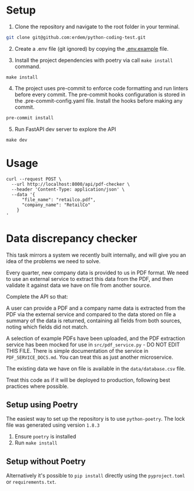 # Setup
 
1. Clone the repository and navigate to the root folder in your terminal.
```bash
git clone git@github.com:erdem/python-coding-test.git
```

2. Create a .env file (git ignored) by copying the [.env.example](.env.example) file.

3. Install the project dependencies with poetry via call `make install` command.

```shell
make install
```

4. The project uses pre-commit to enforce code formatting and run linters before every commit. The pre-commit hooks configuration is stored in the .pre-commit-config.yaml file. Install the hooks before making any commit.

```bash
pre-commit install
```

5. Run FastAPI dev server to explore the API

```
make dev
```


# Usage

```shell
curl --request POST \
  --url http://localhost:8000/api/pdf-checker \
  --header 'Content-Type: application/json' \
  --data '{
      "file_name": "retailco.pdf",
      "company_name": "RetailCo"
    }
'
```

# Data discrepancy checker

This task mirrors a system we recently built internally, and will give you an
idea of the problems we need to solve.

Every quarter, new company data is provided to us in PDF format. We need to use
an external service to extract this data from the PDF, and then validate it
against data we have on file from another source.

Complete the API so that:

A user can provide a PDF and a company name data is extracted from the PDF via
the external service and compared to the data stored on file a summary of the
data is returned, containing all fields from both sources, noting which fields
did not match.

A selection of example PDFs have been uploaded, and the PDF
extraction service has been mocked for use in `src/pdf_service.py` - DO NOT
EDIT THIS FILE. There is simple documentation of the service in
`PDF_SERVICE_DOCS.md`. You can treat this as just another microservice.

The existing data we have on file is available in the `data/database.csv` file.

Treat this code as if it will be deployed to production, following best
practices where possible.

## Setup using Poetry

The easiest way to set up the repository is to use `python-poetry`. The lock file
was generated using version `1.8.3`

1. Ensure `poetry` is installed
2. Run `make install`

## Setup without Poetry

Alternatively it's possible to `pip install` directly using the
`pyproject.toml` or `requirements.txt`.
